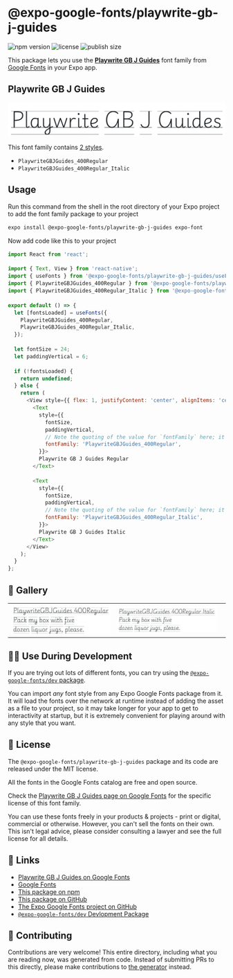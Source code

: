 # @expo-google-fonts/playwrite-gb-j-guides

![npm version](https://flat.badgen.net/npm/v/@expo-google-fonts/playwrite-gb-j-guides)
![license](https://flat.badgen.net/github/license/expo/google-fonts)
![publish size](https://flat.badgen.net/packagephobia/install/@expo-google-fonts/playwrite-gb-j-guides)

This package lets you use the [**Playwrite GB J Guides**](https://fonts.google.com/specimen/Playwrite+GB+J+Guides) font family from [Google Fonts](https://fonts.google.com/) in your Expo app.

## Playwrite GB J Guides

![Playwrite GB J Guides](./font-family.png)

This font family contains [2 styles](#-gallery).

- `PlaywriteGBJGuides_400Regular`
- `PlaywriteGBJGuides_400Regular_Italic`

## Usage

Run this command from the shell in the root directory of your Expo project to add the font family package to your project
```sh
expo install @expo-google-fonts/playwrite-gb-j-guides expo-font
```

Now add code like this to your project
```js
import React from 'react';

import { Text, View } from 'react-native';
import { useFonts } from '@expo-google-fonts/playwrite-gb-j-guides/useFonts';
import { PlaywriteGBJGuides_400Regular } from '@expo-google-fonts/playwrite-gb-j-guides/400Regular';
import { PlaywriteGBJGuides_400Regular_Italic } from '@expo-google-fonts/playwrite-gb-j-guides/400Regular_Italic';

export default () => {
  let [fontsLoaded] = useFonts({
    PlaywriteGBJGuides_400Regular,
    PlaywriteGBJGuides_400Regular_Italic,
  });

  let fontSize = 24;
  let paddingVertical = 6;

  if (!fontsLoaded) {
    return undefined;
  } else {
    return (
      <View style={{ flex: 1, justifyContent: 'center', alignItems: 'center' }}>
        <Text
          style={{
            fontSize,
            paddingVertical,
            // Note the quoting of the value for `fontFamily` here; it expects a string!
            fontFamily: 'PlaywriteGBJGuides_400Regular',
          }}>
          Playwrite GB J Guides Regular
        </Text>

        <Text
          style={{
            fontSize,
            paddingVertical,
            // Note the quoting of the value for `fontFamily` here; it expects a string!
            fontFamily: 'PlaywriteGBJGuides_400Regular_Italic',
          }}>
          Playwrite GB J Guides Italic
        </Text>
      </View>
    );
  }
};

```

## 🔡 Gallery


||||
|-|-|-|
|![PlaywriteGBJGuides_400Regular](.//400Regular/PlaywriteGBJGuides_400Regular.ttf.png)|![PlaywriteGBJGuides_400Regular_Italic](.//400Regular_Italic/PlaywriteGBJGuides_400Regular_Italic.ttf.png)|||


## 👩‍💻 Use During Development

If you are trying out lots of different fonts, you can try using the [`@expo-google-fonts/dev` package](https://github.com/freeboub/google-fonts/tree/master/font-packages/dev#readme).

You can import *any* font style from any Expo Google Fonts package from it. It will load the fonts
over the network at runtime instead of adding the asset as a file to your project, so it may take longer
for your app to get to interactivity at startup, but it is extremely convenient
for playing around with any style that you want.

## 📖 License

The `@expo-google-fonts/playwrite-gb-j-guides` package and its code are released under the MIT license.

All the fonts in the Google Fonts catalog are free and open source.

Check the [Playwrite GB J Guides page on Google Fonts](https://fonts.google.com/specimen/Playwrite+GB+J+Guides) for the specific license of this font family.

You can use these fonts freely in your products & projects - print or digital, commercial or otherwise. However, you can't sell the fonts on their own. This isn't legal advice, please consider consulting a lawyer and see the full license for all details.

## 🔗 Links

- [Playwrite GB J Guides on Google Fonts](https://fonts.google.com/specimen/Playwrite+GB+J+Guides)
- [Google Fonts](https://fonts.google.com/)
- [This package on npm](https://www.npmjs.com/package/@expo-google-fonts/playwrite-gb-j-guides)
- [This package on GitHub](https://github.com/freeboub/google-fonts/tree/master/font-packages/playwrite-gb-j-guides)
- [The Expo Google Fonts project on GitHub](https://github.com/freeboub/google-fonts)
- [`@expo-google-fonts/dev` Devlopment Package](https://github.com/freeboub/google-fonts/tree/master/font-packages/dev)

## 🤝 Contributing

Contributions are very welcome! This entire directory, including what you are reading now, was generated from code. Instead of submitting PRs to this directly, please make contributions to [the generator](https://github.com/freeboub/google-fonts/tree/master/packages/generator) instead.
